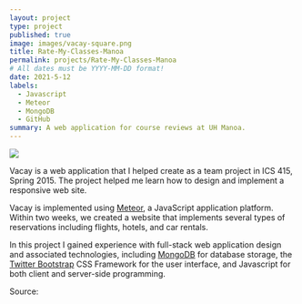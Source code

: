 ```yaml
---
layout: project
type: project
published: true
image: images/vacay-square.png
title: Rate-My-Classes-Manoa
permalink: projects/Rate-My-Classes-Manoa
# All dates must be YYYY-MM-DD format!
date: 2021-5-12
labels:
  - Javascript
  - Meteor
  - MongoDB
  - GitHub
summary: A web application for course reviews at UH Manoa.
---
```


<img class="ui medium right floated rounded image" src="../images/vacay-home-page.png">

Vacay is a web application that I helped create as a team project in ICS 415, Spring 2015. The project helped me learn how to design and implement a responsive web site.

Vacay is implemented using [Meteor](http://meteor.com), a JavaScript application platform. Within two weeks, we created a website that implements several types of reservations including flights, hotels, and car rentals.

In this project I gained experience with full-stack web application design and associated technologies, including [MongoDB](http://mongodb.com) for database storage, the [Twitter Bootstrap](http://getbootstrap.com/) CSS Framework for the user interface, and Javascript for both client and server-side programming.

Source: <a href="https://rate-my-classes-manoa.github.io/"><i class="large github icon"></i></a>

